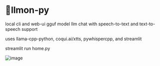 # 🍋llmon-py

local cli and web-ui gguf model llm chat with speech-to-text and text-to-speech support

uses llama-cpp-python, coqui.ai/xtts, pywhispercpp, and streamlit

streamlit run home.py 

![image](https://github.com/3eeps/llmon-py/assets/55860052/47f3049c-0255-4cee-9ffb-5b69aeb3c630)

